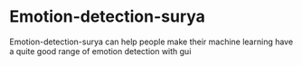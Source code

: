 # Emotion-detection-surya
Emotion-detection-surya can help people make their machine learning have a quite good range of emotion detection with gui 
